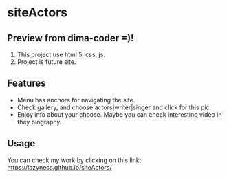 # siteActors
## Preview from dima-coder =)!
1. This project use html 5, css, js.
2. Project is future site.

## Features
- Menu has anchors for navigating the site.
- Check gallery, and choose actors|writer|singer and click for this pic.
- Enjoy info about your choose. Maybe you can check interesting video in they biography.

## Usage
You can check my work by clicking on this link: https://lazyness.github.io/siteActors/

